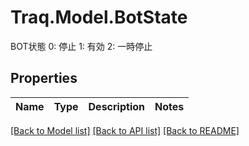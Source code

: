 # Traq.Model.BotState
BOT状態 0: 停止 1: 有効 2: 一時停止

## Properties

Name | Type | Description | Notes
------------ | ------------- | ------------- | -------------

[[Back to Model list]](../README.md#documentation-for-models) [[Back to API list]](../README.md#documentation-for-api-endpoints) [[Back to README]](../README.md)

